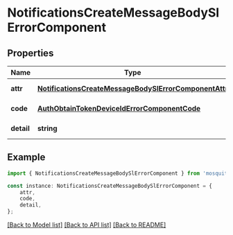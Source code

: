 # NotificationsCreateMessageBodySlErrorComponent


## Properties

Name | Type | Description | Notes
------------ | ------------- | ------------- | -------------
**attr** | [**NotificationsCreateMessageBodySlErrorComponentAttr**](NotificationsCreateMessageBodySlErrorComponentAttr.md) |  | [default to undefined]
**code** | [**AuthObtainTokenDeviceIdErrorComponentCode**](AuthObtainTokenDeviceIdErrorComponentCode.md) |  | [default to undefined]
**detail** | **string** |  | [default to undefined]

## Example

```typescript
import { NotificationsCreateMessageBodySlErrorComponent } from 'mosquito-alert';

const instance: NotificationsCreateMessageBodySlErrorComponent = {
    attr,
    code,
    detail,
};
```

[[Back to Model list]](../README.md#documentation-for-models) [[Back to API list]](../README.md#documentation-for-api-endpoints) [[Back to README]](../README.md)
